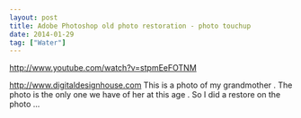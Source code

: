 ```yaml
---
layout: post
title: Adobe Photoshop old photo restoration - photo touchup
date: 2014-01-29
tag: ["Water"]
---
```


http://www.youtube.com/watch?v=stpmEeFOTNM  

http://www.digitaldesignhouse.com This is a photo of my grandmother . The photo is the only one we have of her at this age . So I did a restore on the photo ...